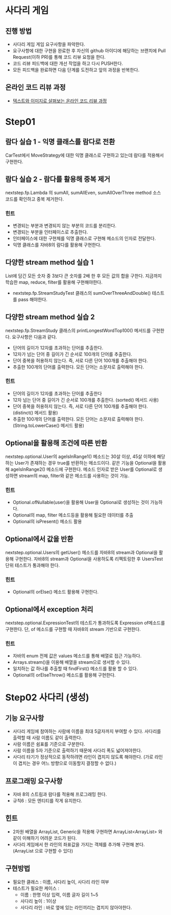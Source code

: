 # 사다리 게임
## 진행 방법
* 사다리 게임 게임 요구사항을 파악한다.
* 요구사항에 대한 구현을 완료한 후 자신의 github 아이디에 해당하는 브랜치에 Pull Request(이하 PR)를 통해 코드 리뷰 요청을 한다.
* 코드 리뷰 피드백에 대한 개선 작업을 하고 다시 PUSH한다.
* 모든 피드백을 완료하면 다음 단계를 도전하고 앞의 과정을 반복한다.

## 온라인 코드 리뷰 과정
* [텍스트와 이미지로 살펴보는 온라인 코드 리뷰 과정](https://github.com/nextstep-step/nextstep-docs/tree/master/codereview)

# Step01
## 람다 실습 1 - 익명 클래스를 람다로 전환
CarTest에서 MoveStrategy에 대한 익명 클래스로 구현하고 있는데 람다를 적용해서 구현한다.

## 람다 실습 2 - 람다를 활용해 중복 제거
nextstep.fp.Lambda 의 sumAll, sumAllEven, sumAllOverThree method 소스 코드를 확인하고 중복 제거한다.

### 힌트
- 변경되는 부분과 변경되지 않는 부분의 코드를 분리한다.
- 변경되는 부분을 인터페이스로 추출한다.
- 인터페이스에 대한 구현체를 익명 클래스로 구현해 메소드의 인자로 전달한다.
- 익명 클래스를 자바8의 람다를 활용해 구현한다.

## 다양한 stream method 실습 1
List에 담긴 모든 숫자 중 3보다 큰 숫자를 2배 한 후 모든 값의 합을 구한다. 지금까지 학습한 map, reduce, filter를 활용해 구현해야한다.
- nextstep.fp.StreamStudyTest 클래스의 sumOverThreeAndDouble() 테스트를 pass 해야한다.

## 다양한 stream method 실습 2
nextstep.fp.StreamStudy 클래스의 printLongestWordTop100() 메서드를 구현한다. 요구사항은 다음과 같다.
- 단어의 길이가 12자를 초과하는 단어를 추출한다.
- 12자가 넘는 단어 중 길이가 긴 순서로 100개의 단어를 추출한다.
- 단어 중복을 허용하지 않는다. 즉, 서로 다른 단어 100개를 추출해야 한다.
- 추출한 100개의 단어를 출력한다. 모든 단어는 소문자로 출력해야 한다.

### 힌트
- 단어의 길이가 12자를 초과하는 단어를 추출한다
- 12자 넘는 단어 중 길이가 긴 순서로 100개를 추출한다. (sorted() 메서드 사용)
- 단어 중복을 허용하지 않는다. 즉, 서로 다른 단어 100개를 추출해야 한다. (distinct() 메서드 활용)
- 추출한 100개의 단어를 출력한다. 모든 단어는 소문자로 출력해야 한다. (String.toLowerCase() 메서드 활용)

## Optional을 활용해 조건에 따른 반환
nextstep.optional.User의 ageIsInRange1() 메소드는 30살 이상, 45살 이하에 해당하는 User가 존재하는 경우 true를 반환하는 메소드이다.
같은 기능을 Optional을 활용해 ageIsInRange2() 메소드에 구현한다. 메소드 인자로 받은 User를 Optional로 생성하면 stream의 map, filter와 같은 메소드를 사용하는 것이 가능.

### 힌트
- Optional.ofNullable(user)을 활용해 User을 Optional로 생성하는 것이 가능하다.
- Optional의 map, filter 메소드등을 활용해 필요한 데이터를 추출
- Optional의 isPresent() 메소드 활용

## Optional에서 값을 반환
nextstep.optional.Users의 getUser() 메소드를 자바8의 stream과 Optional을 활용해 구현한다.
자바8의 stream과 Optional을 사용하도록 리펙토링한 후 UsersTest 단위 테스트가 통과해야 한다.

### 힌트
- Optional의 orElse() 메소드 활용해 구현한다.

## Optional에서 exception 처리
nextstep.optional.ExpressionTest의 테스트가 통과하도록 Expression of메소드를 구현한다.
단, of 메소드를 구현할 때 자바8의 stream 기반으로 구현한다.

### 힌트
- 자바의 enum 전체 값은 values 메소드를 통해 배열로 접근 가능하다.
- Arrays.stream()을 이용해 배열을 stream으로 생서할 수 있다.
- 일치하는 값 하나를 추출할 때 findFirst() 메소드를 활용 할 수 있다.
- Optional의 orElseThrow() 메소드를 활용해 구현한다.


# Step02 사다리 (생성)
## 기능 요구사항
- 사다리 게임에 참여하는 사람에 이름을 최대 5글자까지 부여할 수 있다. 사다리를 출력할 때 사람 이름도 같이 출력한다.
- 사람 이름은 쉼표를 기준으로 구분한다.
- 사람 이름을 5자 기준으로 출력하기 때문에 사다리 폭도 넓어져야한다.
- 사다리 타기가 정상적으로 동작하려면 라인이 겹치지 않도록 해야한다. (가로 라인이 겹치는 경우 어느 방향으로 이동할지 결정할 수 없다.)

## 프로그래밍 요구사항
- 자바 8의 스트림과 람다를 적용해 프로그래밍 한다.
- 규칙6 : 모든 엔티티를 작게 유지한다.

## 힌트
- 2차원 배열을 ArrayList, Generic을 적용해 구현하면 ArrayList<ArrayList<Boolean>> 와 같이 이해하기 어려운 코드가 된다.
- 사다리 게임에서 한 라인의 좌표값을 가지는 객체를 추가해 구현해 본다. (ArrayList<Line> 으로 구현할 수 있다)


## 구현방법
- 필요한 클래스 : 이름, 사다리 높이, 사다리 라인 여부
- 테스트가 필요한 케이스 :
    - 이름 : 한명 이상 입력, 이름 글자 길이 1~5
    - 사다리 높이 : 1이상
    - 사다리 라인 : 바로 옆에 있는 라인끼리는 겹치지 않아야한다.